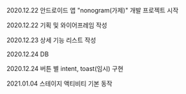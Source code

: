    2020.12.22 안드로이드 앱 "nonogram(가제)" 개발 프로젝트 시작
   
   2020.12.22 기획 및 와이어프레임 작성
   
   2020.12.23 상세 기능 리스트 작성
   
   2020.12.24 DB
   
   2020.12.24 버튼 별 intent, toast(임시) 구현
   
   2021.01.04 스테이지 액티비티 기본 동작 
   
